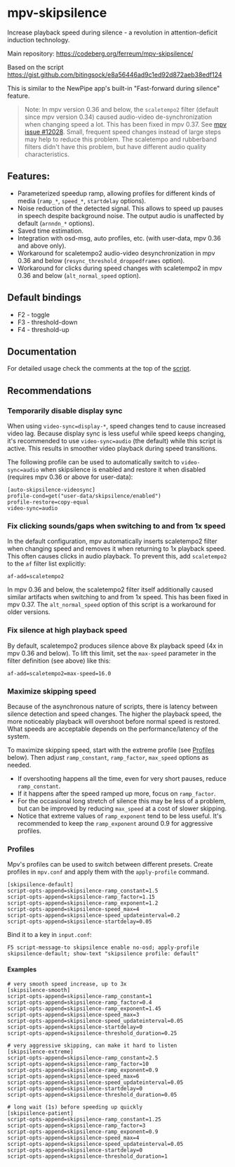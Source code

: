 # mpv-skipsilence

Increase playback speed during silence - a revolution in attention-deficit
induction technology.

Main repository: https://codeberg.org/ferreum/mpv-skipsilence/

Based on the script https://gist.github.com/bitingsock/e8a56446ad9c1ed92d872aeb38edf124

This is similar to the NewPipe app's built-in "Fast-forward during silence"
feature.

> Note: In mpv version 0.36 and below, the `scaletempo2` filter (default since
> mpv version 0.34) caused audio-video de-synchronization when changing speed
> a lot. This has been fixed in mpv 0.37. See [mpv issue
> #12028](https://github.com/mpv-player/mpv/issues/12028). Small, frequent
> speed changes instead of large steps may help to reduce this problem. The
> scaletempo and rubberband filters didn't have this problem, but have
> different audio quality characteristics.

## Features:

- Parameterized speedup ramp, allowing profiles for different kinds of
  media (`ramp_*`, `speed_*`, `startdelay` options).
- Noise reduction of the detected signal. This allows to speed up
  pauses in speech despite background noise. The output audio is
  unaffected by default (`arnndn_*` options).
- Saved time estimation.
- Integration with osd-msg, auto profiles, etc. (with user-data, mpv 0.36 and
  above only).
- Workaround for scaletempo2 audio-video desynchronization in mpv 0.36 and
  below (`resync_threshold_droppedframes` option).
- Workaround for clicks during speed changes with scaletempo2 in mpv 0.36 and
  below (`alt_normal_speed` option).

## Default bindings

- F2 - toggle
- F3 - threshold-down
- F4 - threshold-up

## Documentation

For detailed usage check the comments at the top of the [script](skipsilence.lua).

## Recommendations

### Temporarily disable display sync

When using `video-sync=display-*`, speed changes tend to cause increased video
lag. Because display sync is less useful while speed keeps changing, it's
recommended to use `video-sync=audio` (the default) while this script is
active. This results in smoother video playback during speed transitions.

The following profile can be used to automatically switch to `video-sync=audio`
when skipsilence is enabled and restore it when disabled (requires mpv 0.36 or
above for user-data):

    [auto-skipsilence-videosync]
    profile-cond=get("user-data/skipsilence/enabled")
    profile-restore=copy-equal
    video-sync=audio

### Fix clicking sounds/gaps when switching to and from 1x speed

In the default configuration, mpv automatically inserts scaletempo2 filter when
changing speed and removes it when returning to 1x playback speed. This often
causes clicks in audio playback. To prevent this, add `scaletempo2` to the `af`
filter list explicitly:

    af-add=scaletempo2

In mpv 0.36 and below, the scaletempo2 filter itself additionally caused
similar artifacts when switching to and from 1x speed. This has been fixed in
mpv 0.37. The `alt_normal_speed` option of this script is a workaround for
older versions.

### Fix silence at high playback speed

By default, scaletempo2 produces silence above 8x playback speed (4x in mpv
0.36 and below). To lift this limit, set the `max-speed` parameter in the
filter definition (see above) like this:

    af-add=scaletempo2=max-speed=16.0

### Maximize skipping speed

Because of the asynchronous nature of scripts, there is latency between silence
detection and speed changes. The higher the playback speed, the more noticeably
playback will overshoot before normal speed is restored. What speeds are
acceptable depends on the performance/latency of the system.

To maximize skipping speed, start with the extreme profile (see
[Profiles](#profiles) below). Then adjust `ramp_constant`, `ramp_factor`,
`max_speed` options as needed.

- If overshooting happens all the time, even for very short pauses, reduce
  `ramp_constant`.
- If it happens after the speed ramped up more, focus on `ramp_factor`.
- For the occasional long stretch of silence this may be less of a problem, but
  can be improved by reducing `max_speed` at a cost of slower skipping.
- Notice that extreme values of `ramp_exponent` tend to be less useful. It's
  recommended to keep the `ramp_exponent` around 0.9 for aggressive profiles.

### Profiles

Mpv's profiles can be used to switch between different presets. Create profiles
in `mpv.conf` and apply them with the `apply-profile` command.

    [skipsilence-default]
    script-opts-append=skipsilence-ramp_constant=1.5
    script-opts-append=skipsilence-ramp_factor=1.15
    script-opts-append=skipsilence-ramp_exponent=1.2
    script-opts-append=skipsilence-speed_max=4
    script-opts-append=skipsilence-speed_updateinterval=0.2
    script-opts-append=skipsilence-startdelay=0.05

Bind it to a key in `input.conf`:

    F5 script-message-to skipsilence enable no-osd; apply-profile skipsilence-default; show-text "skipsilence profile: default"

#### Examples

    # very smooth speed increase, up to 3x
    [skipsilence-smooth]
    script-opts-append=skipsilence-ramp_constant=1
    script-opts-append=skipsilence-ramp_factor=0.4
    script-opts-append=skipsilence-ramp_exponent=1.45
    script-opts-append=skipsilence-speed_max=3
    script-opts-append=skipsilence-speed_updateinterval=0.05
    script-opts-append=skipsilence-startdelay=0
    script-opts-append=skipsilence-threshold_duration=0.25

    # very aggressive skipping, can make it hard to listen
    [skipsilence-extreme]
    script-opts-append=skipsilence-ramp_constant=2.5
    script-opts-append=skipsilence-ramp_factor=10
    script-opts-append=skipsilence-ramp_exponent=0.9
    script-opts-append=skipsilence-speed_max=6
    script-opts-append=skipsilence-speed_updateinterval=0.05
    script-opts-append=skipsilence-startdelay=0
    script-opts-append=skipsilence-threshold_duration=0.05

    # long wait (1s) before speeding up quickly
    [skipsilence-patient]
    script-opts-append=skipsilence-ramp_constant=1.25
    script-opts-append=skipsilence-ramp_factor=3
    script-opts-append=skipsilence-ramp_exponent=0.9
    script-opts-append=skipsilence-speed_max=4
    script-opts-append=skipsilence-speed_updateinterval=0.05
    script-opts-append=skipsilence-startdelay=0
    script-opts-append=skipsilence-threshold_duration=1
